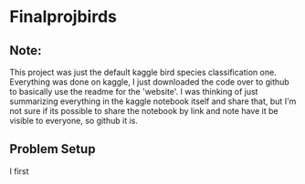 # Finalprojbirds

## Note:
This project was just the default kaggle bird species classification one. Everything was done on kaggle, I just downloaded the code over to github to basically use the readme for the 'website'. I was thinking of just summarizing everything in the kaggle notebook itself and share that, but I'm not sure if its possible to share the notebook by link and note have it be visible to everyone, so github it is.

## Problem Setup
I first 
